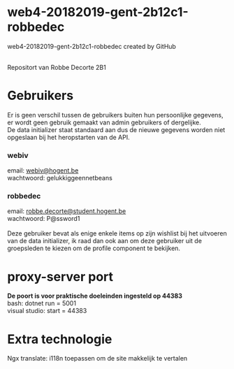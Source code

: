 # web4-20182019-gent-2b12c1-robbedec
web4-20182019-gent-2b12c1-robbedec created by GitHub

<br>Repositort van Robbe Decorte 2B1

# Gebruikers

Er is geen verschil tussen de gebruikers buiten hun persoonlijke gegevens, er wordt geen gebruik gemaakt van admin gebruikers of dergelijke. <br>
De data initializer staat standaard aan dus de nieuwe gegevens worden niet opgeslaan bij het heropstarten van de API.

### webiv
email: webiv@hogent.be <br>
wachtwoord: gelukkiggeennetbeans

### robbedec
email: robbe.decorte@student.hogent.be <br>
wachtwoord: P@ssword1 <br><br>
Deze gebruiker bevat als enige enkele items op zijn wishlist bij het uitvoeren van de data initializer, ik raad dan ook aan om deze gebruiker uit de groepsleden te kiezen om de profile component te bekijken. 

# proxy-server port
<b>De poort is voor praktische doeleinden ingesteld op 44383</b> <br>
bash: dotnet run = 5001 <br>
visual studio: start = 44383

# Extra technologie
Ngx translate: i118n toepassen om de site makkelijk te vertalen 

